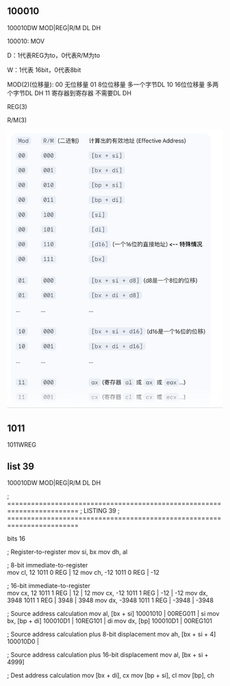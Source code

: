 ## 100010
100010DW    MOD|REG|R/M     DL DH

100010: MOV

D：1代表REG为to，0代表R/M为to

W：1代表 16bit，0代表8bit

MOD(2)(位移量): 
00  无位移量
01  8位位移量         多一个字节DL
10  16位位移量        多两个字节DL DH
11  寄存器到寄存器     不需要DL DH

REG(3)

R/M(3)



![alt text](image.png)

## 1011

1011WREG    


## list 39
100010DW    MOD|REG|R/M     DL DH


; ========================================================================
; LISTING 39
; ========================================================================

bits 16

; Register-to-register
mov si, bx
mov dh, al

; 8-bit immediate-to-register   
mov cl, 12          1011 0 REG | 12
mov ch, -12         1011 0 REG | -12

; 16-bit immediate-to-register  
mov cx, 12          1011 1 REG | 12 | 12
mov cx, -12         1011 1 REG | -12 | -12
mov dx, 3948        1011 1 REG | 3948 | 3948
mov dx, -3948       1011 1 REG | -3948 | -3948

; Source address calculation 
mov al, [bx + si]   10001010 | 00REG011 | si
mov bx, [bp + di]   100010D1 | 10REG101 | di
mov dx, [bp]        100010D1 | 00REG101

; Source address calculation plus 8-bit displacement
mov ah, [bx + si + 4] 100010D0 | 

; Source address calculation plus 16-bit displacement
mov al, [bx + si + 4999]

; Dest address calculation
mov [bx + di], cx
mov [bp + si], cl
mov [bp], ch